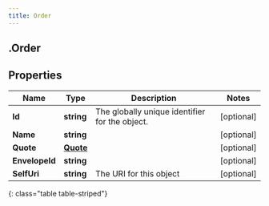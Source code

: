 ```yaml
---
title: Order
---
```

## .Order

## Properties

|Name | Type | Description | Notes|
|------------ | ------------- | ------------- | -------------|
| **Id** | **string** | The globally unique identifier for the object. | [optional] |
| **Name** | **string** |  | [optional] |
| **Quote** | [**Quote**](Quote.html) |  | [optional] |
| **EnvelopeId** | **string** |  | [optional] |
| **SelfUri** | **string** | The URI for this object | [optional] |
{: class="table table-striped"}


